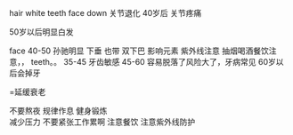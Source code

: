 

hair white
teeth
face down
关节退化   40岁后  关节疼痛  


50岁以后明显白发


face   40-50 孙驰明显 下垂 也带  双下巴
影响元素  紫外线注意  抽烟喝酒餐饮注意，，
teeth。。  35-45 牙齿敏感
45-60  容易脱落了风险大了，牙病常见
60岁以后会掉牙


=延缓衰老

不要熬夜 规律作息
健身锻炼  
减少压力 不要紧张工作累啊
注意餐饮
注意紫外线防护
